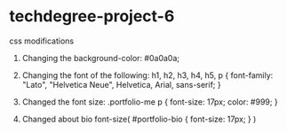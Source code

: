 # techdegree-project-6

css modifications

1. Changing the background-color: #0a0a0a;

2. Changing the font of the following:
   h1,
   h2,
   h3,
   h4,
   h5,
   p {
   font-family: "Lato", "Helvetica Neue", Helvetica, Arial, sans-serif;
   }

3. Changed the font size:
   .portfolio-me p {
   font-size: 17px;
   color: #999;
   }

4. Changed about bio font-size(
   #portfolio-bio {
   font-size: 17px;
   }
   )
